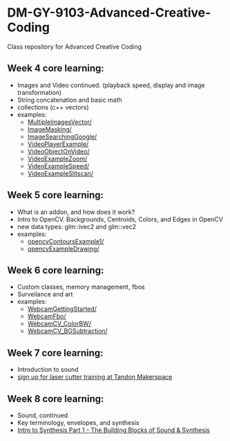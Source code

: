 # DM-GY-9103-Advanced-Creative-Coding
Class repository for Advanced Creative Coding

## Week 4 core learning:
- Images and Video continued. (playback speed, display and image transformation)
- String concatenation and basic math
- collections (c++ vectors)
- examples:
	- [MultipleImagesVector/](MultipleImagesVector/)
	- [ImageMasking/](ImageMasking/)
	- [ImageSearchingGoogle/](ImageSearchingGoogle/)
	- [VideoPlayerExample/](VideoPlayerExample/)
	- [VideoObjectOnVideo/](VideoObjectOnVideo/)
	- [VideoExampleZoom/](VideoExampleZoom/)
	- [VideoExampleSpeed/](VideoExampleSpeed/)
	- [VideoExampleSlitscan/](VideoExampleSlitscan/)

## Week 5 core learning:
- What is an addon, and how does it work?
- Intro to OpenCV. Backgrounds, Centroids, Colors, and Edges in OpenCV
- new data types: glm::ivec2 and glm::vec2
- examples:
	- [opencvContoursExample1/](opencvContoursExample1/)
	- [opencvExampleDrawing/](opencvExampleDrawing/)

## Week 6 core learning:
- Custom classes, memory management, fbos
- Surveilance and art
- examples:
	- [WebcamGettingStarted/](WebcamGettingStarted/)
	- [WebcamFbo/](WebcamFbo/)
	- [WebcamCV_ColorBW/](WebcamCV_ColorBW/)
	- [WebcamCV_BGSubtraction/](WebcamCV_BGSubtraction/)
	
## Week 7 core learning:
- Introduction to sound
- [sign up for laser cutter training at Tandon Makerspace](http://makerspace.engineering.nyu.edu/training/)

## Week 8 core learning:
- Sound, continued
- Key terminology, envelopes, and synthesis
- [Intro to Synthesis Part 1 - The Building Blocks of Sound & Synthesis](https://www.youtube.com/watch?v=atvtBE6t48M)
